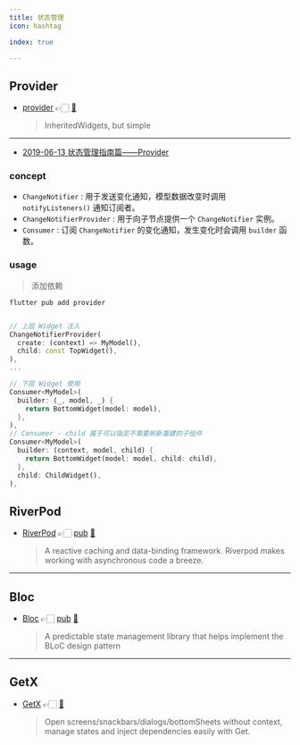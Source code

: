 ```yaml
---
title: 状态管理
icon: hashtag

index: true

---
```


<!-- more -->

## Provider

- [provider](https://pub.dev/packages/provider) 👉🏻 [🐙](https://github.com/rrousselGit/provider)
    > InheritedWidgets, but simple

------

- [2019-06-13 状态管理指南篇——Provider](https://juejin.cn/post/6844903864852807694)

### concept

- `ChangeNotifier` : 用于发送变化通知，模型数据改变时调用 `notifyListeners()` 通知订阅者。
- `ChangeNotifierProvider` : 用于向子节点提供一个 `ChangeNotifier` 实例。
- `Consumer` : 订阅 `ChangeNotifier` 的变化通知，发生变化时会调用 `builder` 函数。

### usage

> 添加依赖
```shell
flutter pub add provider
```

```dart

// 上层 Widget 注入
ChangeNotifierProvider(
  create: (context) => MyModel(),
  child: const TopWidget(),
),
...

// 下层 Widget 使用
Consumer<MyModel>(
  builder: (_, model, _) {
    return BottomWidget(model: model),
  },
),
// Consumer - child 属于可以指定不需要刷新重建的子组件 
Consumer<MyModel>(
  builder: (context, model, child) {
    return BottomWidget(model: model, child: child),
  },
  child: ChildWidget(),
),
```

## RiverPod

- [RiverPod](https://riverpod.dev) 👉🏻 [pub](https://pub.dev/packages/riverpod) [🐙](https://github.com/rrousselGit/riverpod)
    > A reactive caching and data-binding framework. Riverpod makes working with asynchronous code a breeze.

------

## Bloc

- [Bloc](https://bloclibrary.dev) 👉🏻 [pub](https://pub.dev/packages/bloc) [🐙](https://github.com/felangel/bloc)
    > A predictable state management library that helps implement the BLoC design pattern



------

## GetX

- [GetX](https://pub.dev/packages/getx) 👉🏻 [🐙](https://github.com/jonataslaw/getx)
    > Open screens/snackbars/dialogs/bottomSheets without context, manage states and inject dependencies easily with Get.